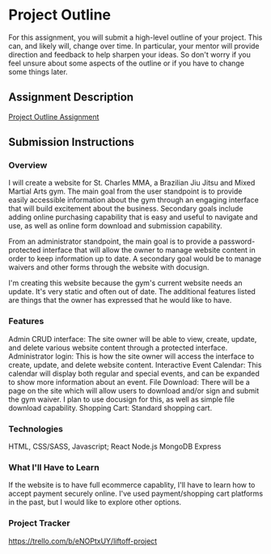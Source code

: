 # Project Outline

For this assignment, you will submit a high-level outline of your project. This can, and likely will, change over time. In particular, your mentor will provide direction and feedback to help sharpen your ideas. So don't worry if you feel unsure about some aspects of the outline or if you have to change some things later.

## Assignment Description

[Project Outline Assignment](https://education.launchcode.org/liftoff/modules/assignments/project-outline)

## Submission Instructions

### Overview

I will create a website for St. Charles MMA, a Brazilian Jiu Jitsu and Mixed Martial Arts gym. The main goal from the user standpoint is to provide easily accessible information about the gym through an engaging interface that will build excitement about the business. Secondary goals include adding online purchasing capability that is easy and useful to navigate and use, as well as online form download and submission capability.

From an administrator standpoint, the main goal is to provide a password-protected interface that will allow the owner to manage website content in order to keep information up to date. A secondary goal would be to manage waivers and other forms through the website with docusign.

I'm creating this website because the gym's current website needs an update. It's very static and often out of date. The additional features listed are things that the owner has expressed that he would like to have.

### Features

Admin CRUD interface: The site owner will be able to view, create, update, and delete various website content through a protected interface.
Administrator login: This is how the site owner will access the interface to create, update, and delete website content.
Interactive Event Calendar: This calendar will display both regular and special events, and can be expanded to show more information about an event.
File Download: There will be a page on the site which will allow users to download and/or sign and submit the gym waiver. I plan to use docusign for this, as well as simple file download capability.
Shopping Cart: Standard shopping cart.

### Technologies

HTML, CSS/SASS, Javascript;
React
Node.js
MongoDB
Express

### What I'll Have to Learn

If the website is to have full ecommerce capablity, I'll have to learn how to accept payment securely online. I've used payment/shopping cart platforms in the past, but I would like to explore other options.

### Project Tracker

https://trello.com/b/eNOPtxUY/liftoff-project
